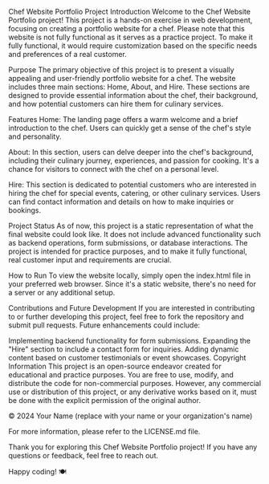 Chef Website Portfolio Project
Introduction
Welcome to the Chef Website Portfolio project! This project is a hands-on exercise in web development, focusing on creating a portfolio website for a chef. Please note that this website is not fully functional as it serves as a practice project. To make it fully functional, it would require customization based on the specific needs and preferences of a real customer.

Purpose
The primary objective of this project is to present a visually appealing and user-friendly portfolio website for a chef. The website includes three main sections: Home, About, and Hire. These sections are designed to provide essential information about the chef, their background, and how potential customers can hire them for culinary services.

Features
Home: The landing page offers a warm welcome and a brief introduction to the chef. Users can quickly get a sense of the chef's style and personality.

About: In this section, users can delve deeper into the chef's background, including their culinary journey, experiences, and passion for cooking. It's a chance for visitors to connect with the chef on a personal level.

Hire: This section is dedicated to potential customers who are interested in hiring the chef for special events, catering, or other culinary services. Users can find contact information and details on how to make inquiries or bookings.

Project Status
As of now, this project is a static representation of what the final website could look like. It does not include advanced functionality such as backend operations, form submissions, or database interactions. The project is intended for practice purposes, and to make it fully functional, real customer input and requirements are crucial.

How to Run
To view the website locally, simply open the index.html file in your preferred web browser. Since it's a static website, there's no need for a server or any additional setup.

Contributions and Future Development
If you are interested in contributing to or further developing this project, feel free to fork the repository and submit pull requests. Future enhancements could include:

Implementing backend functionality for form submissions.
Expanding the "Hire" section to include a contact form for inquiries.
Adding dynamic content based on customer testimonials or event showcases.
Copyright Information
This project is an open-source endeavor created for educational and practice purposes. You are free to use, modify, and distribute the code for non-commercial purposes. However, any commercial use or distribution of this project, or any derivative works based on it, must be done with the explicit permission of the original author.

© 2024 Your Name (replace with your name or your organization's name)

For more information, please refer to the LICENSE.md file.

Thank you for exploring this Chef Website Portfolio project! If you have any questions or feedback, feel free to reach out.

Happy coding! 🍽️